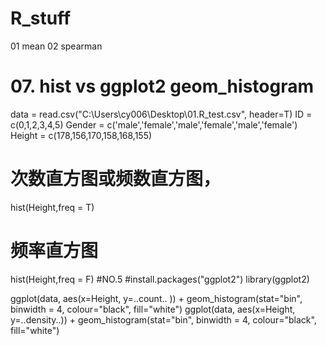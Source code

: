 # R_stuff

01 mean
02 spearman


# 07. hist vs ggplot2 geom_histogram
data = read.csv("C:\\Users\\cy006\\Desktop\\01.R_test.csv", header=T)
ID = c(0,1,2,3,4,5)
Gender = c('male','female','male','female','male','female')
Height = c(178,156,170,158,168,155)

# 次数直方图或频数直方图，
hist(Height,freq = T)
# 频率直方图
hist(Height,freq = F)
#NO.5
#install.packages("ggplot2")
library(ggplot2)

ggplot(data, aes(x=Height, y=..count..  )) + geom_histogram(stat="bin", binwidth = 4, colour="black", fill="white")
ggplot(data, aes(x=Height, y=..density..)) + geom_histogram(stat="bin", binwidth = 4, colour="black", fill="white")
